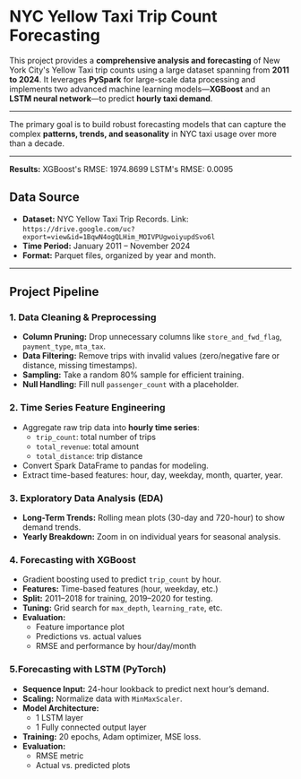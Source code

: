 # NYC Yellow Taxi Trip Count Forecasting

This project provides a **comprehensive analysis and forecasting** of New York City's Yellow Taxi trip counts using a large dataset spanning from **2011 to 2024**. It leverages **PySpark** for large-scale data processing and implements two advanced machine learning models—**XGBoost** and an **LSTM neural network**—to predict **hourly taxi demand**.

---

The primary goal is to build robust forecasting models that can capture the complex **patterns, trends, and seasonality** in NYC taxi usage over more than a decade.

---
**Results:**
  XGBoost's RMSE: 1974.8699
  LSTM's RMSE: 0.0095

## Data Source

- **Dataset:** NYC Yellow Taxi Trip Records. Link: `https://drive.google.com/uc?export=view&id=1BqwN4ogQLHim_MOIVPUgwoiyupdSvo6l`
- **Time Period:** January 2011 – November 2024  
- **Format:** Parquet files, organized by year and month.

---

## Project Pipeline

### 1. Data Cleaning & Preprocessing
- **Column Pruning:** Drop unnecessary columns like `store_and_fwd_flag`, `payment_type`, `mta_tax`.
- **Data Filtering:** Remove trips with invalid values (zero/negative fare or distance, missing timestamps).
- **Sampling:** Take a random 80% sample for efficient training.
- **Null Handling:** Fill null `passenger_count` with a placeholder.

### 2. Time Series Feature Engineering
- Aggregate raw trip data into **hourly time series**:
  - `trip_count`: total number of trips
  - `total_revenue`: total amount
  - `total_distance`: trip distance
- Convert Spark DataFrame to pandas for modeling.
- Extract time-based features: hour, day, weekday, month, quarter, year.

### 3. Exploratory Data Analysis (EDA)
- **Long-Term Trends:** Rolling mean plots (30-day and 720-hour) to show demand trends.
- **Yearly Breakdown:** Zoom in on individual years for seasonal analysis.

### 4. Forecasting with XGBoost
- Gradient boosting used to predict `trip_count` by hour.
- **Features:** Time-based features (hour, weekday, etc.)
- **Split:** 2011–2018 for training, 2019–2020 for testing.
- **Tuning:** Grid search for `max_depth`, `learning_rate`, etc.
- **Evaluation:**
  - Feature importance plot
  - Predictions vs. actual values
  - RMSE and performance by hour/day/month

### 5.Forecasting with LSTM (PyTorch)
- **Sequence Input:** 24-hour lookback to predict next hour’s demand.
- **Scaling:** Normalize data with `MinMaxScaler`.
- **Model Architecture:**
  - 1 LSTM layer
  - 1 Fully connected output layer
- **Training:** 20 epochs, Adam optimizer, MSE loss.
- **Evaluation:**
  - RMSE metric
  - Actual vs. predicted plots
